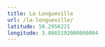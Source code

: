 ```yaml
---
title: La Longueville
url: /la-longueville/
latitude: 50.2956221
longitude: 3.8665192000000004
---
```

